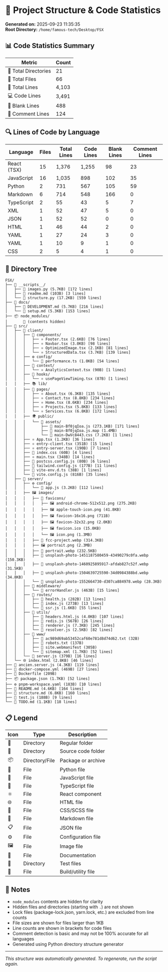 # 📁 Project Structure & Code Statistics

**Generated on:** 2025-09-23 11:35:35  
**Root Directory:** `/home/famous-tech/Desktop/FSX`

## 📊 Code Statistics Summary

| Metric               | Count |
| -------------------- | ----- |
| 📁 Total Directories | 21    |
| 📄 Total Files       | 66    |
| 📝 Total Lines       | 4,103 |
| 💻 Code Lines        | 3,491 |
| 🔹 Blank Lines       | 488   |
| 💬 Comment Lines     | 124   |

## 🔍 Lines of Code by Language

| Language    | Files | Total Lines | Code Lines | Blank Lines | Comment Lines |
| ----------- | ----- | ----------- | ---------- | ----------- | ------------- |
| React (TSX) | 15    | 1,376       | 1,255      | 98          | 23            |
| JavaScript  | 16    | 1,035       | 898        | 102         | 35            |
| Python      | 2     | 731         | 567        | 105         | 59            |
| Markdown    | 6     | 714         | 548        | 166         | 0             |
| TypeScript  | 2     | 55          | 43         | 5           | 7             |
| XML         | 1     | 52          | 47         | 5           | 0             |
| JSON        | 1     | 52          | 52         | 0           | 0             |
| HTML        | 1     | 46          | 44         | 2           | 0             |
| YAML        | 1     | 27          | 24         | 3           | 0             |
| YAML        | 1     | 10          | 9          | 1           | 0             |
| CSS         | 2     | 5           | 4          | 1           | 0             |

## 🌳 Directory Tree

```
FSX/
├── 📂 __scripts__/
│   ├── 🐍 images.py (5.7KB) [172 lines]
│   ├── 📝 readme.md (103B) [3 lines]
│   └── 🐍 structure.py (17.2KB) [559 lines]
├── 📖 docs/
│   ├── 📝 DEVELOPMENT.md (5.7KB) [216 lines]
│   └── 📝 setup.md (5.3KB) [153 lines]
├── 📦 node_modules/
│       📝 (contents hidden)
├── 📁 src/
│   ├── 📂 client/
│   │   ├── 🧩 components/
│   │   │   ├── ⚛️ Footer.tsx (2.6KB) [76 lines]
│   │   │   ├── ⚛️ Navbar.tsx (3.0KB) [98 lines]
│   │   │   ├── ⚛️ OptimizedImage.tsx (2.1KB) [81 lines]
│   │   │   └── ⚛️ StructuredData.tsx (3.7KB) [139 lines]
│   │   ├── ⚙️ config/
│   │   │   └── 📘 performance.ts (1.0KB) [54 lines]
│   │   ├── 📂 context/
│   │   │   └── ⚛️ AnalyticsContext.tsx (90B) [1 lines]
│   │   ├── 📂 hooks/
│   │   │   └── ⚛️ usePageViewTiming.tsx (87B) [1 lines]
│   │   ├── 📚 lib/
│   │   ├── 📄 pages/
│   │   │   ├── ⚛️ About.tsx (6.3KB) [135 lines]
│   │   │   ├── ⚛️ Contact.tsx (8.8KB) [234 lines]
│   │   │   ├── ⚛️ Home.tsx (8.6KB) [234 lines]
│   │   │   ├── ⚛️ Projects.tsx (5.8KB) [133 lines]
│   │   │   └── ⚛️ Services.tsx (6.8KB) [172 lines]
│   │   ├── 🌍 public/
│   │   │   └── 🎨 assets/
│   │   │       ├── 📜 main-Bf0jqIoa.js (273.1KB) [171 lines]
│   │   │       ├── 📄 main-Bf0jqIoa.js.map (1.4MB)
│   │   │       └── 🎨 main-DwVc8443.css (7.2KB) [1 lines]
│   │   ├── ⚛️ App.tsx (1.2KB) [36 lines]
│   │   ├── ⚛️ entry-client.tsx (351B) [15 lines]
│   │   ├── ⚛️ entry-server.tsx (190B) [7 lines]
│   │   ├── 🎨 index.css (60B) [4 lines]
│   │   ├── ⚛️ main.tsx (348B) [14 lines]
│   │   ├── 📜 postcss.config.js (80B) [6 lines]
│   │   ├── 📜 tailwind.config.js (177B) [11 lines]
│   │   ├── 📘 vite-env.d.ts (38B) [1 lines]
│   │   └── 📜 vite.config.js (816B) [35 lines]
│   ├── 📂 server/
│   │   ├── ⚙️ config/
│   │   │   └── 📜 app.js (3.2KB) [112 lines]
│   │   ├── 🖼️ images/
│   │   │   ├── 📂 favicons/
│   │   │   │   ├── 🖼️ android-chrome-512x512.png (275.2KB)
│   │   │   │   ├── 🖼️ apple-touch-icon.png (41.8KB)
│   │   │   │   ├── 🖼️ favicon-16x16.png (711B)
│   │   │   │   ├── 🖼️ favicon-32x32.png (2.0KB)
│   │   │   │   ├── 🖼️ favicon.ico (15.0KB)
│   │   │   │   └── 🖼️ icon.png (1.3MB)
│   │   │   ├── 📄 fcc-project.webp (314.3KB)
│   │   │   ├── 🖼️ portrait.png (2.3MB)
│   │   │   ├── 📄 portrait.webp (232.5KB)
│   │   │   ├── 📄 unsplash-photo-1451187580459-43490279c0fa.webp (150.3KB)
│   │   │   ├── 📄 unsplash-photo-1460925895917-afdab827c52f.webp (31.5KB)
│   │   │   ├── 📄 unsplash-photo-1504639725590-34d0984388bd.webp (34.8KB)
│   │   │   └── 📄 unsplash-photo-1552664730-d307ca884978.webp (28.3KB)
│   │   ├── 📂 middleware/
│   │   │   └── 📜 errorHandler.js (463B) [15 lines]
│   │   ├── 📂 routes/
│   │   │   ├── 📜 health.js (282B) [13 lines]
│   │   │   ├── 📜 index.js (273B) [13 lines]
│   │   │   └── 📜 ssr.js (1.6KB) [55 lines]
│   │   ├── 🔧 utils/
│   │   │   ├── 📜 headers.html.js (4.0KB) [107 lines]
│   │   │   ├── 📜 redis.js (567B) [26 lines]
│   │   │   ├── 📜 renderer.js (7.3KB) [245 lines]
│   │   │   └── 📜 resolver.js (2.5KB) [82 lines]
│   │   ├── 📂 www/
│   │   │   ├── 📄 ac989d69ab53452caf60e781d8d74d62.txt (32B)
│   │   │   ├── 📄 robots.txt (137B)
│   │   │   ├── 📄 site.webmanifest (305B)
│   │   │   └── 📄 sitemap.xml (1.7KB) [52 lines]
│   │   └── 📜 server.js (379B) [16 lines]
│   └── 🌐 index.html (2.8KB) [46 lines]
├── 📜 ancien.server.js (4.3KB) [119 lines]
├── 🐳 docker-compose.yml (469B) [27 lines]
├── 📄 Dockerfile (209B)
├── 📦 package.json (1.7KB) [52 lines]
├── ⚙️ pnpm-workspace.yaml (183B) [10 lines]
├── 📝 README.md (4.6KB) [164 lines]
├── 📝 structure.md (6.8KB) [160 lines]
├── 📜 test.js (188B) [9 lines]
└── 📝 TODO.md (1.1KB) [18 lines]
```

## 📋 Legend

| Icon | Type           | Description        |
| ---- | -------------- | ------------------ |
| 📂   | Directory      | Regular folder     |
| 📁   | Directory      | Source code folder |
| 📦   | Directory/File | Package or archive |
| 🐍   | File           | Python file        |
| 📜   | File           | JavaScript file    |
| 📘   | File           | TypeScript file    |
| ⚛️   | File           | React component    |
| 🌐   | File           | HTML file          |
| 🎨   | File           | CSS/SCSS file      |
| 📝   | File           | Markdown file      |
| 📋   | File           | JSON file          |
| ⚙️   | File           | Configuration file |
| 🖼️   | File           | Image file         |
| 📖   | File           | Documentation      |
| 🧪   | Directory      | Test files         |
| 🔧   | File           | Build/utility file |

## 📝 Notes

- `node_modules` contents are hidden for clarity
- Hidden files and directories (starting with `.`) are not shown
- Lock files (package-lock.json, yarn.lock, etc.) are excluded from line counts
- File sizes are shown for files larger than 1KB
- Line counts are shown in brackets for code files
- Comment detection is basic and may not be 100% accurate for all languages
- Generated using Python directory structure generator

---

_This structure was automatically generated. To regenerate, run the script again._
